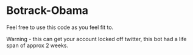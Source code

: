 Botrack-Obama
=============

Feel free to use this code as you feel fit to.


Warning - this can get your account locked off twitter, this bot had a life span of approx 2 weeks.
